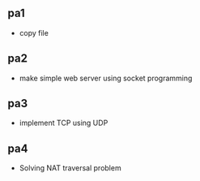 ## pa1
- copy file

## pa2
- make simple web server using socket programming

## pa3
- implement TCP using UDP

## pa4
- Solving NAT traversal problem